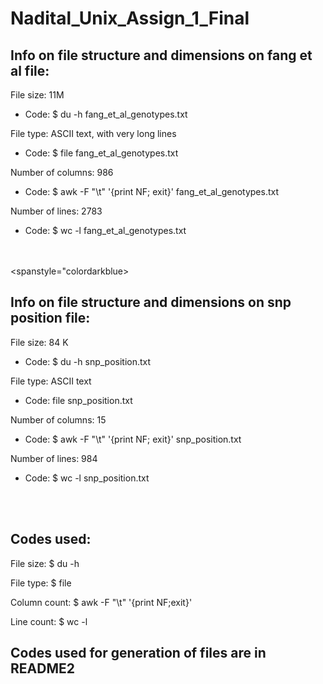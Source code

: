 # Nadital_Unix_Assign_1_Final

## Info on file structure and dimensions on fang et al file:
File size: 11M
- Code: $ du -h fang_et_al_genotypes.txt

File type: ASCII text, with very long lines
- Code: $ file fang_et_al_genotypes.txt

Number of columns: 986
- Code: $ awk -F "\t" '{print NF; exit}' fang_et_al_genotypes.txt

Number of lines: 2783
- Code: $ wc -l fang_et_al_genotypes.txt


<br><br>
<spanstyle="colordarkblue>
## Info on file structure and dimensions on snp position file:

File size: 84 K
- Code: $ du -h snp_position.txt

File type: ASCII text
- Code: file snp_position.txt

Number of columns: 15
- Code: $ awk -F "\t" '{print NF; exit}' snp_position.txt

Number of lines: 984
- Code: $ wc -l snp_position.txt

</span><br><br>

## Codes used:

File size: $ du -h

File type: $ file

Column count: $ awk -F "\t" '{print NF;exit}'

Line count: $ wc -l

## Codes used for generation of files are in README2










